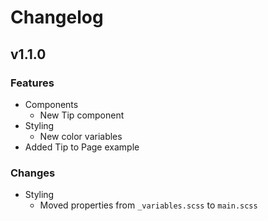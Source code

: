 # Changelog

## v1.1.0

### Features

- Components
  - New Tip component
- Styling
  - New color variables
- Added Tip to Page example

### Changes

- Styling
  - Moved properties from `_variables.scss` to `main.scss`
